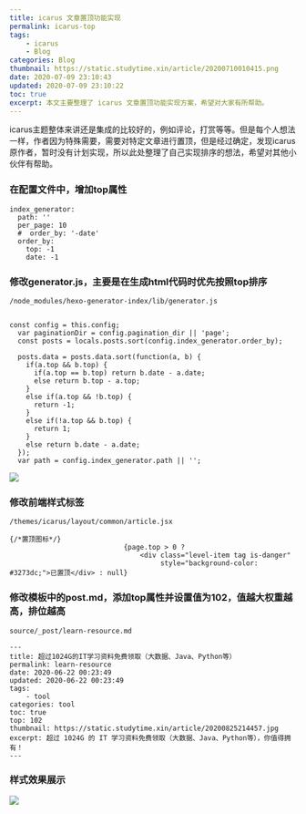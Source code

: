 ```yaml
---
title: icarus 文章置顶功能实现
permalink: icarus-top
tags: 
    - icarus
    - Blog
categories: Blog
thumbnail: https://static.studytime.xin/article/20200710010415.png
date: 2020-07-09 23:10:43
updated: 2020-07-09 23:10:22
toc: true
excerpt: 本文主要整理了 icarus 文章置顶功能实现方案，希望对大家有所帮助。
---
```


icarus主题整体来讲还是集成的比较好的，例如评论，打赏等等。但是每个人想法一样，作者因为特殊需要，需要对特定文章进行置顶，但是经过确定，发现icarus原作者，暂时没有计划实现，所以此处整理了自己实现排序的想法，希望对其他小伙伴有帮助。

### 在配置文件中，增加top属性
```
index_generator:
  path: ''
  per_page: 10
  #  order_by: '-date'
  order_by:
    top: -1
    date: -1
```

### 修改generator.js，主要是在生成html代码时优先按照top排序
```
/⁨node_modules⁩/hexo-generator-index⁩/lib⁩/generator.js


const config = this.config;
  var paginationDir = config.pagination_dir || 'page';
  const posts = locals.posts.sort(config.index_generator.order_by);
  
  posts.data = posts.data.sort(function(a, b) {
    if(a.top && b.top) {
      if(a.top == b.top) return b.date - a.date;
      else return b.top - a.top;
    }
    else if(a.top && !b.top) {
      return -1;
    }
    else if(!a.top && b.top) {
      return 1;
    }
    else return b.date - a.date;
  });
  var path = config.index_generator.path || '';
```

![](https://static.studytime.xin/article/20200825223623.png)


### 修改前端样式标签
```
/themes/icarus/layout/common/article.jsx

{/*置顶图标*/}
                            {page.top > 0 ?
                                <div class="level-item tag is-danger"
                                     style="background-color: #3273dc;">已置顶</div> : null}
```


### 修改模板中的post.md，添加top属性并设置值为102，值越大权重越高，排位越高
```
source/_post/learn-resource.md

---
title: 超过1024G的IT学习资料免费领取（大数据、Java、Python等）
permalink: learn-resource
date: 2020-06-22 00:23:49
updated: 2020-06-22 00:23:49
tags: 
    - tool
categories: tool
toc: true
top: 102
thumbnail: https://static.studytime.xin/article/20200825214457.jpg
excerpt: 超过 1024G 的 IT 学习资料免费领取（大数据、Java、Python等），你值得拥有！
---
```

### 样式效果展示
![](https://static.studytime.xin/article/20200825224535.png)



